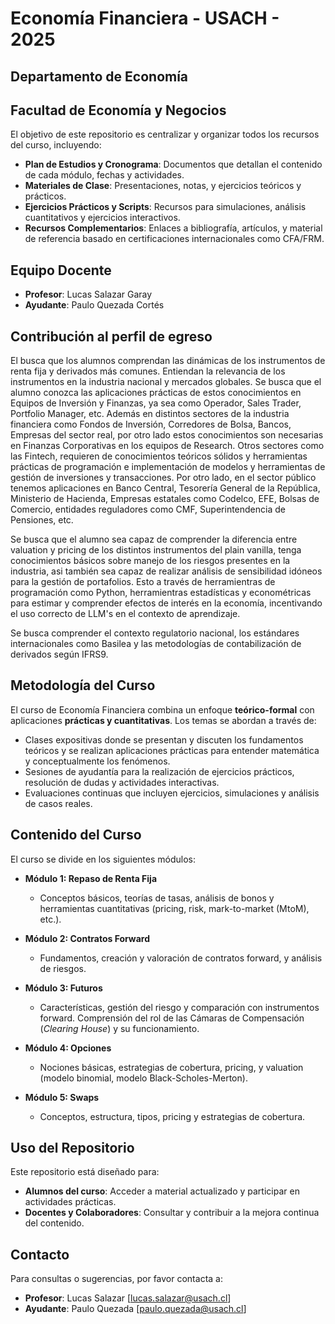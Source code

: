 # Economía Financiera - USACH - 2025

## Departamento de Economía 
## Facultad de Economía y Negocios

El objetivo de este repositorio es centralizar y organizar todos los recursos del curso, incluyendo:

- **Plan de Estudios y Cronograma**: Documentos que detallan el contenido de cada módulo, fechas y actividades.
- **Materiales de Clase**: Presentaciones, notas, y ejercicios teóricos y prácticos.
- **Ejercicios Prácticos y Scripts**: Recursos para simulaciones, análisis cuantitativos y ejercicios interactivos.
- **Recursos Complementarios**: Enlaces a bibliografía, artículos, y material de referencia basado en certificaciones internacionales como CFA/FRM.

## Equipo Docente

- **Profesor**: Lucas Salazar Garay
- **Ayudante**: Paulo Quezada Cortés

## Contribución al perfil de egreso

El busca que los alumnos comprendan las dinámicas de los instrumentos de renta fija y derivados más comunes. Entiendan la relevancia de los instrumentos en la industria nacional y mercados globales. Se busca que el alumno conozca las aplicaciones prácticas de estos conocimientos en Equipos de  Inversión y Finanzas, ya sea como Operador, Sales Trader, Portfolio Manager, etc. Además en distintos sectores de la industria financiera como Fondos de Inversión, Corredores de Bolsa, Bancos, Empresas del sector real, por otro lado estos conocimientos son necesarias en Finanzas Corporativas en los equipos de Research. Otros sectores como las Fintech, requieren de conocimientos teóricos sólidos y herramientas prácticas de programación e implementación de modelos y herramientas de gestión de inversiones y transacciones. Por otro lado, en el sector público tenemos aplicaciones en Banco Central, Tesorería General de la República, Ministerio de Hacienda, Empresas estatales como Codelco, EFE, Bolsas de Comercio, entidades reguladores como CMF, Superintendencia de Pensiones, etc.

Se busca que el alumno sea capaz de comprender la diferencia entre valuation y pricing de los distintos instrumentos del plain vanilla, tenga conocimientos básicos sobre manejo de los riesgos presentes en la industria, asi también sea capaz de realizar análisis de sensibilidad idóneos para la gestión de portafolios. Esto a través de herramientras de programación como Python, herramientras estadísticas y econométricas para estimar y comprender efectos de interés en la economía, incentivando el uso correcto de LLM's en el contexto de aprendizaje.

Se busca comprender el contexto regulatorio nacional, los estándares internacionales como Basilea y las metodologías de contabilización de derivados según IFRS9.


## Metodología del Curso

El curso de Economía Financiera combina un enfoque **teórico-formal** con aplicaciones **prácticas y cuantitativas**. Los temas se abordan a través de:

- Clases expositivas donde se presentan y discuten los fundamentos teóricos y se realizan aplicaciones prácticas para entender matemática y conceptualmente los fenómenos.
- Sesiones de ayudantía para la realización de ejercicios prácticos, resolución de dudas y actividades interactivas.
- Evaluaciones continuas que incluyen ejercicios, simulaciones y análisis de casos reales.

## Contenido del Curso

El curso se divide en los siguientes módulos:

- **Módulo 1: Repaso de Renta Fija**  
  - Conceptos básicos, teorías de tasas, análisis de bonos y herramientas cuantitativas (pricing, risk, mark-to-market (MtoM), etc.).

- **Módulo 2: Contratos Forward**  
  - Fundamentos, creación y valoración de contratos forward, y análisis de riesgos.

- **Módulo 3: Futuros**  
  - Características, gestión del riesgo y comparación con instrumentos forward. Comprensión del rol de las Cámaras de Compensación (*Clearing House*) y su funcionamiento.

- **Módulo 4: Opciones**  
  - Nociones básicas, estrategias de cobertura, pricing, y valuation (modelo binomial, modelo Black-Scholes-Merton).

- **Módulo 5: Swaps**  
  - Conceptos, estructura, tipos, pricing y estrategias de cobertura.

## Uso del Repositorio

Este repositorio está diseñado para:
- **Alumnos del curso**: Acceder a material actualizado y participar en actividades prácticas.
- **Docentes y Colaboradores**: Consultar y contribuir a la mejora continua del contenido.

## Contacto

Para consultas o sugerencias, por favor contacta a:
- **Profesor**: Lucas Salazar [lucas.salazar@usach.cl]
- **Ayudante**: Paulo Quezada [paulo.quezada@usach.cl]
